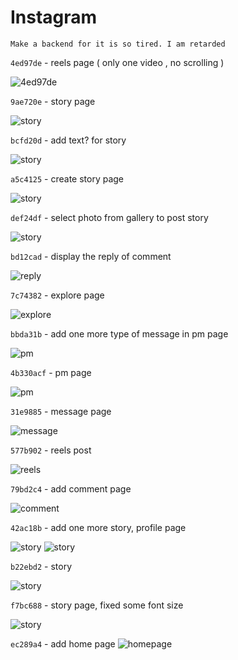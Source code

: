 # Instagram

```
Make a backend for it is so tired. I am retarded
```

`4ed97de` - reels page ( only one video , no scrolling )

![4ed97de](./update/4ed97de.gif)

`9ae720e` - story page

![story](./update/9ae720e.gif)

`bcfd20d` - add text? for story

![story](./update/bcfd20d.png)

`a5c4125` - create story page

![story](./update/a5c4125.gif)

`def24df` - select photo from gallery to post story

![story](./update/def24df.png)

`bd12cad` - display the reply of comment

![reply](./update/bd12cad.png)

`7c74382` - explore page

![explore](./update/7c74382.png)

`bbda31b` - add one more type of message in pm page

![pm](./update/bbda31b.png)

`4b330acf` - pm page

![pm](./update/4b330acf.gif)

`31e9885` - message page

![message](./update/31e9885.png)

`577b902` - reels post

![reels](./update/577b902.gif)

`79bd2c4` - add comment page

![comment](./update/79bd2c4.png)

`42ac18b` - add one more story, profile page

![story](./update/42ac18b_1.png)
![story](./update/42ac18b_2.png)

`b22ebd2` - story

![story](./update/b22ebd2.gif)

`f7bc688` - story page, fixed some font size

![story](./update/f7bc688.png)

`ec289a4` - add home page
![homepage](./update/ec289a4.png)